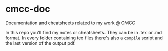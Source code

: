 # cmcc-doc
Documentation and cheatsheets related to my work @ CMCC

In this repo you'll find my notes or cheatsheets. They can be in .tex or .md format. In every folder containing tex files there's also a `compile` script and the last version of the output pdf.
